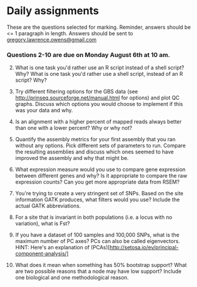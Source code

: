 # Daily assignments
These are the questions selected for marking. Reminder, answers should be <= 1 paragraph in length. 
Answers should be sent to gregory.lawrence.owens@gmail.com


### Questions 2-10 are due on Monday August 6th at 10 am. 

2. What is one task you'd rather use an R script instead of a shell script? Why? What is one task you'd rather use a shell script, instead of an R script? Why?

3. Try different filtering options for the GBS data  (see http://prinseq.sourceforge.net/manual.html for options) and plot QC graphs. Discuss which options you would choose to implement if this was your data and why.

4. Is an alignment with a higher percent of mapped reads always better than one with a lower percent? Why or why not?

5. Quantify the assembly metrics for your first assembly that you ran without any options. Pick different sets of parameters to run. Compare the resulting assemblies and discuss which ones seemed to have improved the assembly and why that might be.

6. What expression measure would you use to compare gene expression between different genes and why? Is it appropriate to compare the raw expression counts? Can you get more appropriate data from RSEM? 

7. You're trying to create a very stringent set of SNPs. Based on the site information GATK produces, what filters would you use? Include the actual GATK abbreviations.

8. For a site that is invariant in both populations (i.e. a locus with no variation), what is Fst?

9. If you have a dataset of 100 samples and 100,000 SNPs, what is the maximum number of PC axes? PCs can also be called eigenvectors. HINT: Here's an explanation of (PCAs)[http://setosa.io/ev/principal-component-analysis/]

10. What does it mean when something has 50% bootstrap support? What are two possible reasons that a node may have low support? Include one biological and one methodological reason.
